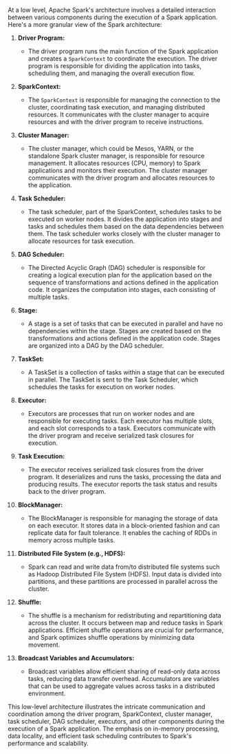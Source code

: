 At a low level, Apache Spark's architecture involves a detailed interaction between various components during the execution of a Spark application. Here's a more granular view of the Spark architecture:

1. **Driver Program:**
   - The driver program runs the main function of the Spark application and creates a `SparkContext` to coordinate the execution. The driver program is responsible for dividing the application into tasks, scheduling them, and managing the overall execution flow.

2. **SparkContext:**
   - The `SparkContext` is responsible for managing the connection to the cluster, coordinating task execution, and managing distributed resources. It communicates with the cluster manager to acquire resources and with the driver program to receive instructions.

3. **Cluster Manager:**
   - The cluster manager, which could be Mesos, YARN, or the standalone Spark cluster manager, is responsible for resource management. It allocates resources (CPU, memory) to Spark applications and monitors their execution. The cluster manager communicates with the driver program and allocates resources to the application.

4. **Task Scheduler:**
   - The task scheduler, part of the SparkContext, schedules tasks to be executed on worker nodes. It divides the application into stages and tasks and schedules them based on the data dependencies between them. The task scheduler works closely with the cluster manager to allocate resources for task execution.

5. **DAG Scheduler:**
   - The Directed Acyclic Graph (DAG) scheduler is responsible for creating a logical execution plan for the application based on the sequence of transformations and actions defined in the application code. It organizes the computation into stages, each consisting of multiple tasks.

6. **Stage:**
   - A stage is a set of tasks that can be executed in parallel and have no dependencies within the stage. Stages are created based on the transformations and actions defined in the application code. Stages are organized into a DAG by the DAG scheduler.

7. **TaskSet:**
   - A TaskSet is a collection of tasks within a stage that can be executed in parallel. The TaskSet is sent to the Task Scheduler, which schedules the tasks for execution on worker nodes.

8. **Executor:**
   - Executors are processes that run on worker nodes and are responsible for executing tasks. Each executor has multiple slots, and each slot corresponds to a task. Executors communicate with the driver program and receive serialized task closures for execution.

9. **Task Execution:**
   - The executor receives serialized task closures from the driver program. It deserializes and runs the tasks, processing the data and producing results. The executor reports the task status and results back to the driver program.

10. **BlockManager:**
    - The BlockManager is responsible for managing the storage of data on each executor. It stores data in a block-oriented fashion and can replicate data for fault tolerance. It enables the caching of RDDs in memory across multiple tasks.

11. **Distributed File System (e.g., HDFS):**
    - Spark can read and write data from/to distributed file systems such as Hadoop Distributed File System (HDFS). Input data is divided into partitions, and these partitions are processed in parallel across the cluster.

12. **Shuffle:**
    - The shuffle is a mechanism for redistributing and repartitioning data across the cluster. It occurs between map and reduce tasks in Spark applications. Efficient shuffle operations are crucial for performance, and Spark optimizes shuffle operations by minimizing data movement.

13. **Broadcast Variables and Accumulators:**
    - Broadcast variables allow efficient sharing of read-only data across tasks, reducing data transfer overhead. Accumulators are variables that can be used to aggregate values across tasks in a distributed environment.

This low-level architecture illustrates the intricate communication and coordination among the driver program, SparkContext, cluster manager, task scheduler, DAG scheduler, executors, and other components during the execution of a Spark application. The emphasis on in-memory processing, data locality, and efficient task scheduling contributes to Spark's performance and scalability.
